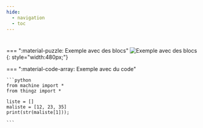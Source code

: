 ```yaml
---
hide:
  - navigation
  - toc
---
```


# 

=== ":material-puzzle: Exemple avec des blocs"
    ![Exemple avec des blocs](quiz3-question3.png){: style="width:480px;"}

=== ":material-code-array: Exemple avec du code"

    ```python
    from machine import *
    from thingz import *

    liste = []
    maliste = [12, 23, 35]
    print(str(maliste[1]));

    ```